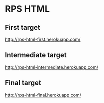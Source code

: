 # RPS HTML

## First target

http://rps-html-first.herokuapp.com/

## Intermediate target

http://rps-html-intermediate.herokuapp.com/

## Final target

http://rps-html-final.herokuapp.com/
